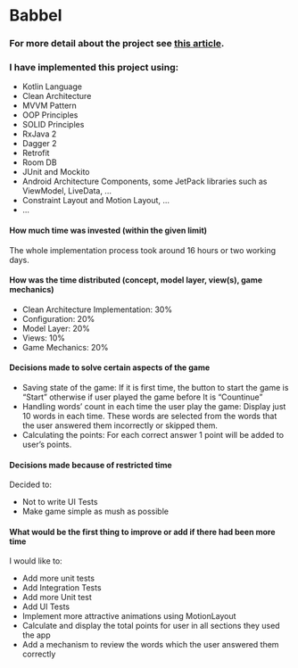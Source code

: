 # Babbel
### For more detail about the project see [this article](https://medium.com/@hassan.alizadeh529/the-clean-architecture-concept-5fcbcb1a2a78).

### I have implemented this project using:
- Kotlin Language
- Clean Architecture
- MVVM Pattern
- OOP Principles
- SOLID Principles
- RxJava 2
- Dagger 2
- Retrofit
- Room DB
- JUnit and Mockito
- Android Architecture Components, some JetPack libraries such as ViewModel, LiveData,  ... 
- Constraint Layout and Motion Layout, ...
- ...


#### How much time was invested (within the given limit)
The whole implementation process took around 16 hours or two working days.

#### How was the time distributed (concept, model layer, view(s), game mechanics) 
- Clean Architecture Implementation: 30%
- Configuration: 20%
- Model Layer: 20%
- Views: 10%
- Game Mechanics: 20%

#### Decisions made to solve certain aspects of the game 
- Saving state of the game: If it is first time, the button to start the game is “Start” otherwise if user played the game before It is “Countinue”
- Handling words’ count in each time the user play the game: Display just 10 words in each time. These words are selected from the words that the user answered them incorrectly or skipped them.
- Calculating the points: For each correct answer 1 point will be added to user’s points.

#### Decisions made because of restricted time 
Decided to:
 - Not to write UI Tests
 - Make game simple as mush as possible

#### What would be the first thing to improve or add if there had been more time 
I would like to:
- Add more unit tests
- Add Integration Tests
- Add more Unit test
- Add UI Tests
- Implement more attractive animations using MotionLayout
- Calculate and display the total points for user in all sections they used the app
- Add a mechanism to review the words which the user answered them correctly
